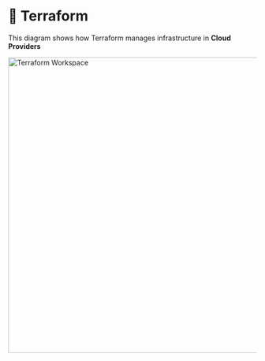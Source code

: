 
# 🧭 Terraform 

This diagram shows how Terraform manages infrastructure in **Cloud Providers**

<img src="https://github.com/Lokesh9192/Terraform_Scripts/blob/main/Terraform_Workspace/Terraform.png?raw=true" alt="Terraform Workspace" width="600"/>


